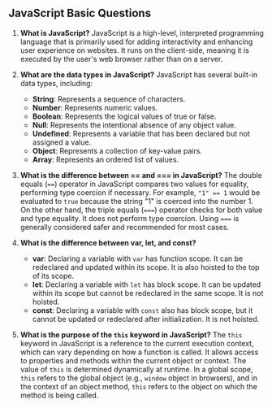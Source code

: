 

## JavaScript Basic Questions

1. **What is JavaScript?**
JavaScript is a high-level, interpreted programming language that is primarily used for adding interactivity and enhancing user experience on websites. It runs on the client-side, meaning it is executed by the user's web browser rather than on a server.

2. **What are the data types in JavaScript?**
JavaScript has several built-in data types, including:
   - **String**: Represents a sequence of characters.
   - **Number**: Represents numeric values.
   - **Boolean**: Represents the logical values of true or false.
   - **Null**: Represents the intentional absence of any object value.
   - **Undefined**: Represents a variable that has been declared but not assigned a value.
   - **Object**: Represents a collection of key-value pairs.
   - **Array**: Represents an ordered list of values.

3. **What is the difference between == and === in JavaScript?**
The double equals (`==`) operator in JavaScript compares two values for equality, performing type coercion if necessary. For example, `"1" == 1` would be evaluated to `true` because the string "1" is coerced into the number 1. On the other hand, the triple equals (`===`) operator checks for both value and type equality. It does not perform type coercion. Using `===` is generally considered safer and recommended for most cases.

4. **What is the difference between var, let, and const?**
   - **var**: Declaring a variable with `var` has function scope. It can be redeclared and updated within its scope. It is also hoisted to the top of its scope.
   - **let**: Declaring a variable with `let` has block scope. It can be updated within its scope but cannot be redeclared in the same scope. It is not hoisted.
   - **const**: Declaring a variable with `const` also has block scope, but it cannot be updated or redeclared after initialization. It is not hoisted.

5. **What is the purpose of the `this` keyword in JavaScript?**
The `this` keyword in JavaScript is a reference to the current execution context, which can vary depending on how a function is called. It allows access to properties and methods within the current object or context. The value of `this` is determined dynamically at runtime. In a global scope, `this` refers to the global object (e.g., `window` object in browsers), and in the context of an object method, `this` refers to the object on which the method is being called.

